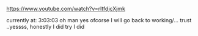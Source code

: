 https://www.youtube.com/watch?v=rltfdjcXjmk

currently at: 3:03:03
oh man
yes ofcorse I will go back to working/... trust
..yessss, honestly I did try I did